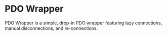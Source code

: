 PDO Wrapper
===========

PDO Wrapper is a simple, drop-in PDO wrapper featuring lazy connections, manual disconnections, and re-connections.
